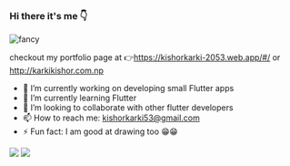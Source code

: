 ### Hi there it's me 👇       
![fancy](https://user-images.githubusercontent.com/60543421/120896350-d6453b00-c640-11eb-8d1d-27cbe2e656b9.gif)

checkout my portfolio page at 👉https://kishorkarki-2053.web.app/#/  or http://karkikishor.com.np

- 🔭 I’m currently working on developing small Flutter apps
- 🌱 I’m currently learning Flutter
- 👯 I’m looking to collaborate with other flutter developers 
- 📫 How to reach me: kishorkarki53@gmail.com
- ⚡ Fun fact: I am good at drawing too 😁😁


<img src="https://github-readme-stats.vercel.app/api?username=kishor-karki-k2&&show_icons=true&title_color=56ab2f&icon_color=f36100&text_color=daf7dc&bg_color=DEG,141e30,243b55,141e30">

<img src="https://github-readme-stats.vercel.app/api/top-langs/?username=kishor-karki-k2&layout=compact&title_color=56ab2f&icon_color=f36100&text_color=daf7dc&bg_color=DEG,141e30,243b55,141e30">









